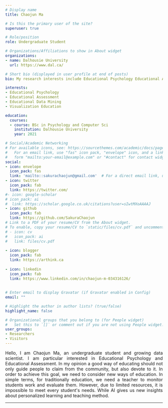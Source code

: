 ```yaml
---
# Display name
title: Chaojun Ma

# Is this the primary user of the site?
superuser: true

# Role/position
role: Undergraduate Student

# Organizations/Affiliations to show in About widget
organizations:
- name: Dalhousie University
  url: https://www.dal.ca/

# Short bio (displayed in user profile at end of posts)
bio: My research interests include Educational Psychology Educational Assessment

interests:
- Educational Psychology
- Educational Assessment
- Educational Data Mining
- Visualization Education

education:
  courses:
  - course: BSc in Psychology and Computer Sci
    institution: Dalhousie University
    year: 2021

# Social/Academic Networking
# For available icons, see: https://sourcethemes.com/academic/docs/page-builder/#icons
#   For an email link, use "fas" icon pack, "envelope" icon, and a link in the
#   form "mailto:your-email@example.com" or "#contact" for contact widget.
social:
- icon: envelope
  icon_pack: fas
  link: 'mailto::sakurachaojun@gmail.com'  # For a direct email link, use "mailto:test@example.org".
- icon: twitter
  icon_pack: fab
  link: https://twitter.com/
#- icon: google-scholar
# icon_pack: ai
#  link: https://scholar.google.co.uk/citations?user=sIwtMXoAAAAJ
- icon: github
  icon_pack: fab
  link: https://github.com/SakuraChaojun
# Link to a PDF of your resume/CV from the About widget.
# To enable, copy your resume/CV to `static/files/cv.pdf` and uncomment the lines below.
# - icon: cv
#   icon_pack: ai
#   link: files/cv.pdf
   
- icon: blogger
  icon_pack: fab
  link: https://arthink.ca
  
- icon: linkedin
  icon_pack: fab
  link: https://www.linkedin.com/in/chaojun-m-034316126/
  
  
# Enter email to display Gravatar (if Gravatar enabled in Config)
email: ""

# Highlight the author in author lists? (true/false)
highlight_name: false

# Organizational groups that you belong to (for People widget)
#   Set this to `[]` or comment out if you are not using People widget.
user_groups:
- Researchers
- Visitors
---
```


<p style = 'text-align:justify'> Hello, I am Chaojun Ma, an undergraduate student and growing data scientist. I am particular interested in Educational Psychology and Educational Assessment.   In my opinion a good way of educating should not only guide people to claim from the community, but also devote to it. In order to achieve this goal, we need   to consider new ways of education. In simple terms, for traditionally education, we need a teacher to monitor students work and evaluate them. However, due to limited resources, it is impossible to meet every student's needs. While AI gives us new insights about personalized learning and teaching method. </p>

---

